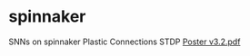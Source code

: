 # spinnaker
SNNs on spinnaker
Plastic Connections STDP
[Poster v3.2.pdf](https://github.com/prmbiy/spinnaker/files/9954497/Poster.v3.2.pdf)
